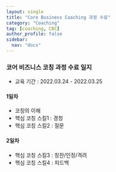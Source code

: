 ```yaml
---
layout: single
title: "Core Business Coaching 과정 수료"
category: "Coaching"
tag: [coaching, CBC]
author_profile: false
sidebar:
  nav: "docs"
---
```


### 코어 비즈니스 코칭 과정 수료 일지
- 교육 기간 : 2022.03.24 - 2022.03.25


#### 1일차

- 코칭의 이해
- 핵심 코칭 스킬1 : 경청
- 핵심 코칭 스킬2 : 질문

#### 2일차
- 핵심 코칭 스킬3 : 칭찬/인정/격려
- 핵심 코칭 스킬4 : 피드백
